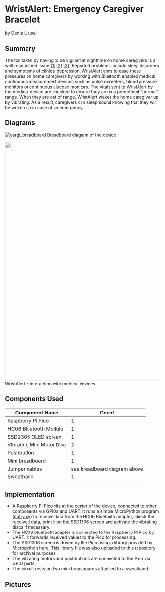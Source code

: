# WristAlert: Emergency Caregiver Bracelet
by Deniz Ulusel

## Summary
The toll taken by having to be vigilant at nighttime on home caregivers is a well researched issue 
[[1]](https://adc.bmj.com/content/103/2/137.info)
[[2]](https://journals.sagepub.com/doi/full/10.1177/1074840714562026)
[[3]](https://journals.lww.com/cancernursingonline/fulltext/2000/12000/sleep_and_depression_in_cancer_caregivers.2.aspx). 
Reported problems include sleep disorders and symptoms of clinical depression. WristAlert aims to ease these pressures on home caregivers by working with Bluetooth enabled medical continuous measurement devices such as pulse oximeters, blood pressure monitors or continuous glucose monitors. The vitals sent to WristAlert by the medical device are checked to ensure they are in a predefined "normal" range. When they are out of range, WristAlert wakes the home caregiver up by vibrating. As a result, caregivers can sleep sound knowing that they will be woken up in case of an emergency.

## Diagrams
![yargi_breadboard](https://user-images.githubusercontent.com/7872499/145693524-d035cab0-9e73-427a-a017-53d80aeea62a.png)
Breadboard diagram of the device


<img width="778" alt="" src="https://user-images.githubusercontent.com/7872499/145693713-8b739d15-518e-4166-a78b-9c42f0bfc175.png">
WristAlert's interaction with medical devices

## Components Used

| Component Name  | Count |
| ------------- | ------------- |
| Raspberry Pi Pico  | 1 |
| HC06 Bluetooth Module | 1 |
| SSD1306 OLED screen  | 1 |
| Vibrating Mini Motor Disc  | 2 |
| Pushbutton | 1 |
| Mini breadboard  | 1 |
| Jumper cables  | see breadboard diagram above |
| Sweatband  | 1 |

## Implementation
* A Raspberry Pi Pico sits at the center of the device, connected to other components via GPIOs and UART. It runs a simple MicroPython program ([entry.py](https://github.com/deterjan/wrist-alert/blob/main/entry.py)) to receive data from the HC06 Bluetooth adapter, check the received data, print it on the SSD1306 screen and activate the vibrating discs if necessary.
* The HC06 bluetooth adapter is connected to the Raspberry Pi Pico by UART. It forwards received values to the Pico for processing.
* The SSD1306 screen is driven by the Pico using a library provided by Micropython [here](https://github.com/micropython/micropython/blob/master/drivers/display/ssd1306.py). This library file was also uploaded to this repository for archival purposes.
* The vibrating motors and pushbuttons are connected to the Pico via GPIO ports.
* The circuit rests on two mini breadboards attached to a sweatband.

## Pictures
